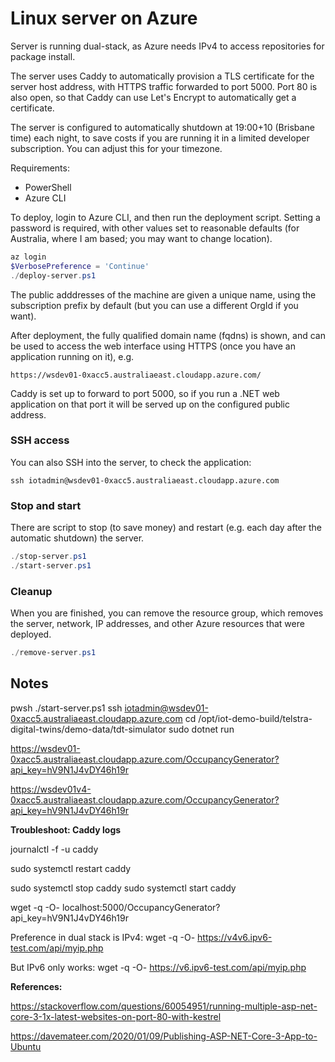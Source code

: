 Linux server on Azure
======================

Server is running dual-stack, as Azure needs IPv4 to access repositories for package install.

The server uses Caddy to automatically provision a TLS certificate for the server host address, with HTTPS traffic forwarded to port 5000. Port 80 is also open, so that Caddy can use Let's Encrypt to automatically get a certificate.

The server is configured to automatically shutdown at 19:00+10 (Brisbane time) each night, to save costs if you are running it
in a limited developer subscription. You can adjust this for your timezone.

Requirements:
* PowerShell
* Azure CLI

To deploy, login to Azure CLI, and then run the deployment script. Setting a password is required, with other values set to
reasonable defaults (for Australia, where I am based; you may want to change location).

```powershell
az login
$VerbosePreference = 'Continue'
./deploy-server.ps1
```

The public adddresses of the machine are given a unique name, using the subscription prefix by default (but you can use a different OrgId if you want).

After deployment, the fully qualified domain name (fqdns) is shown, and can be used to access the web interface using HTTPS (once you have an application running on it), e.g.

```
https://wsdev01-0xacc5.australiaeast.cloudapp.azure.com/
```

Caddy is set up to forward to port 5000, so if you run a .NET web application on that port it will be served up on the configured public address.

### SSH access

You can also SSH into the server, to check the application:

```
ssh iotadmin@wsdev01-0xacc5.australiaeast.cloudapp.azure.com
```


### Stop and start

There are script to stop (to save money) and restart (e.g. each day after the automatic shutdown) the server.

```powershell
./stop-server.ps1
./start-server.ps1
```

### Cleanup

When you are finished, you can remove the resource group, which removes the server, network, IP addresses, and other Azure resources
that were deployed.

```powershell
./remove-server.ps1
```


Notes
-----

pwsh
./start-server.ps1
ssh iotadmin@wsdev01-0xacc5.australiaeast.cloudapp.azure.com
cd /opt/iot-demo-build/telstra-digital-twins/demo-data/tdt-simulator
sudo dotnet run

https://wsdev01-0xacc5.australiaeast.cloudapp.azure.com/OccupancyGenerator?api_key=hV9N1J4vDY46h19r

https://wsdev01v4-0xacc5.australiaeast.cloudapp.azure.com/OccupancyGenerator?api_key=hV9N1J4vDY46h19r


**Troubleshoot: Caddy logs**

journalctl -f -u caddy

sudo systemctl restart caddy

sudo systemctl stop caddy
sudo systemctl start caddy


wget -q -O- localhost:5000/OccupancyGenerator?api_key=hV9N1J4vDY46h19r


Preference in dual stack is IPv4:
wget -q -O- https://v4v6.ipv6-test.com/api/myip.php

But IPv6 only works:
wget -q -O- https://v6.ipv6-test.com/api/myip.php


**References:**

https://stackoverflow.com/questions/60054951/running-multiple-asp-net-core-3-1x-latest-websites-on-port-80-with-kestrel

https://davemateer.com/2020/01/09/Publishing-ASP-NET-Core-3-App-to-Ubuntu

